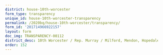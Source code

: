 ```yaml
---
district: house-10th-worcester
form_type: transparency
unique_id: house-10th-worcester-transparency
permalink: /2020bq/house-10th-worcester/transparency/
form_id: '201714966922157'
layout: form
doc_img: TRANSPARENCY-00112
district_desc: 10th Worcester / Rep. Murray / Milford, Mendon, Hopedale
order: 152
---
```

